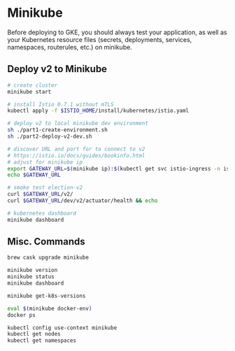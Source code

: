 # Minikube

Before deploying to GKE, you should always test your application, as well as your Kubernetes resource files (secrets, deployments, services, namespaces, routerules, etc.) on minikube.

## Deploy v2 to Minikube

```bash
# create cluster
minikube start

# install Istio 0.7.1 without mTLS
kubectl apply -f $ISTIO_HOME/install/kubernetes/istio.yaml

# deploy v2 to local minikube dev environment
sh ./part1-create-environment.sh
sh ./part2-deploy-v2-dev.sh

# discover URL and port for to connect to v2
# https://istio.io/docs/guides/bookinfo.html
# adjust for minikube ip
export GATEWAY_URL=$(minikube ip):$(kubectl get svc istio-ingress -n istio-system -o 'jsonpath={.spec.ports[0].nodePort}')
echo $GATEWAY_URL

# smoke test election-v2
curl $GATEWAY_URL/v2/
curl $GATEWAY_URL/dev/v2/actuator/health && echo

# kubernetes dashboard
minikube dashboard
```

## Misc. Commands

```bash
brew cask upgrade minikube

minikube version
minikube status
minikube dashboard

minikube get-k8s-versions

eval $(minikube docker-env)
docker ps

kubectl config use-context minikube
kubectl get nodes
kubectl get namespaces
```
